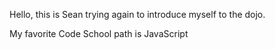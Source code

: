 Hello, this is Sean trying again to introduce myself to the dojo.

My favorite Code School path is JavaScript
